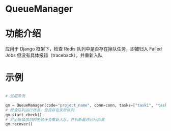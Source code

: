 # QueueManager

# 功能介绍
应用于 Django 框架下，检查 Redis 队列中是否存在掉队任务，即被归入 Failed Jobs 但没有具体报错（traceback），并重新入队

# 示例

```python

# 使用示例

qm = QueueManager(code="project_name", conn=conn, tasks=["task1", "task2"])
# 检查队列运行状态，是否存在失败队列
qm.start_check()
# 对无报错信息的失败任务重新入队，并判断最终运行结果
qm.recover()

```